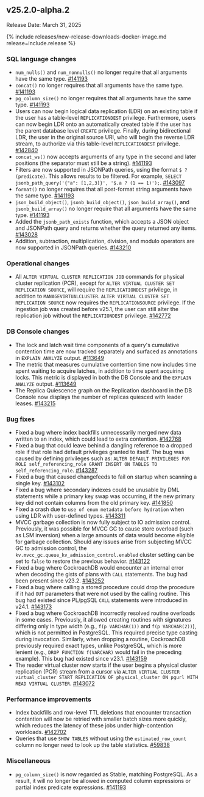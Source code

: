 ## v25.2.0-alpha.2

Release Date: March 31, 2025

{% include releases/new-release-downloads-docker-image.md release=include.release %}

<h3 id="v25-2-0-alpha-2-sql-language-changes">SQL language changes</h3>

- `num_nulls()` and `num_nonnulls()` no longer require that all arguments have the same type.
 [#141193][#141193]
- `concat()` no longer requires that all arguments have the same type.
 [#141193][#141193]
- `pg_column_size()` no longer requires that all arguments have the same type.
 [#141193][#141193]
- Users can now begin logical data replication (LDR) on an existing table if the user has a table-level `REPLICATIONDEST` privilege. Furthermore, users can now begin LDR onto an automatically created table if the user has the parent database level `CREATE` privilege. Finally, during bidirectional LDR, the user in the original source URI, who will begin the reverse LDR stream, to authorize via this table-level `REPLICATIONDEST` privilege.
 [#142840][#142840]
- `concat_ws()` now accepts arguments of any type in the second and later positions (the separator must still be a string).
 [#141193][#141193]
- Filters are now supported in JSONPath queries, using the format `$ ? (predicate)`. This allows results to be filtered. For example, `SELECT jsonb_path_query('{"a": [1,2,3]}', '$.a ? (1 == 1)');`.
 [#143097][#143097]
- `format()` no longer requires that all post-format string arguments have the same type.
 [#141193][#141193]
- `json_build_object()`, `jsonb_build_object()`, `json_build_array()`, and `jsonb_build_array()` no longer require that all arguments have the same type.
 [#141193][#141193]
- Added the `jsonb_path_exists` function, which accepts a JSON object and JSONPath query and returns whether the query returned any items.
 [#143028][#143028]
- Addition, subtraction, multiplication, division, and modulo operators are now supported in JSONPath queries.
 [#143210][#143210]

<h3 id="v25-2-0-alpha-2-operational-changes">Operational changes</h3>

- All `ALTER VIRTUAL CLUSTER REPLICATION JOB` commands for physical cluster replication (PCR), except for `ALTER VIRTUAL CLUSTER SET REPLICATION SOURCE`, will require the `REPLICATIONDEST` privilege, in addition to `MANAGEVIRTUALCLUSTER`. `ALTER VIRTUAL CLUSTER SET REPLICATION SOURCE` now requires the `REPLICATIONSOURCE` privilege. If the ingestion job was created before v25.1, the user can still alter the replication job without the `REPLICATIONDEST` privilege.
 [#142772][#142772]

<h3 id="v25-2-0-alpha-2-db-console-changes">DB Console changes</h3>

- The lock and latch wait time components of a query's cumulative contention time are now tracked separately and surfaced as annotations in `EXPLAIN ANALYZE` output.
 [#113649][#113649]
- The metric that measures cumulative contention time now includes time spent waiting to acquire latches, in addition to time spent acquiring locks. This metric is displayed in both the DB Console and the `EXPLAIN ANALYZE` output.
 [#113649][#113649]
- The Replica Quiescence graph on the Replication dashboard in the DB Console now displays the number of replicas quiesced with leader leases. [#143215][#143215]

<h3 id="v25-2-0-alpha-2-bug-fixes">Bug fixes</h3>

- Fixed a bug where index backfills unnecessarily merged new data written to an index, which could lead to extra contention.
 [#142768][#142768]
- Fixed a bug that could leave behind a dangling reference to a dropped role if that role had default privileges granted to itself. The bug was caused by defining privileges such as: `ALTER DEFAULT
  PRIVILEGES FOR ROLE self_referencing_role GRANT INSERT ON TABLES TO self_referencing_role`. [#143287][#143287]
- Fixed a bug that caused changefeeds to fail on startup when scanning a single key.
 [#143102][#143102]
- Fixed a bug where secondary indexes could be unusable by DML statements while a primary key swap was occurring, if the new primary key did not contain columns from the old primary key.
 [#141850][#141850]
- Fixed a crash due to `use of enum metadata before hydration` when using LDR with user-defined types. [#143311][#143311]
- MVCC garbage collection is now fully subject to IO admission control. Previously, it was possible for MVCC GC to cause store overload (such as LSM inversion) when a large amounts of data would become eligible for garbage collection. Should any issues arise from subjecting MVCC GC to admission control, the `kv.mvcc_gc.queue_kv_admission_control.enabled` cluster setting can be set to `false` to restore the previous behavior. [#143122][#143122]
- Fixed a bug where CockroachDB would encounter an internal error when decoding the gists of plans with `CALL` statements. The bug had been present since v23.2.
 [#143252][#143252]
- Fixed a bug where calling a stored procedure could drop the procedure if it had `OUT` parameters that were not used by the calling routine. This bug had existed since PL/pgSQL `CALL` statements were introduced in v24.1.
 [#143173][#143173]
- Fixed a bug where CockroachDB incorrectly resolved routine overloads in some cases. Previously, it allowed creating routines with signatures differing only in type width (e.g., `f(p VARCHAR(1))` and `f(p VARCHAR(2))`), which is not permitted in PostgreSQL. This required precise type casting during invocation. Similarly, when dropping a routine, CockroachDB previously required exact types, unlike PostgreSQL, which is more lenient (e.g., `DROP FUNCTION f(VARCHAR)` would fail in the preceding example). This bug had existed since v23.1.
 [#143159][#143159]
- The reader virtual cluster now starts if the user begins a physical cluster replication (PCR) stream from a cursor via `ALTER VIRTUAL CLUSTER virtual_cluster START REPLICATION OF physical_cluster ON pgurl WITH READ VIRTUAL CLUSTER`.
 [#143072][#143072]

<h3 id="v25-2-0-alpha-2-performance-improvements">Performance improvements</h3>

- Index backfills and row-level TTL deletions that encounter transaction contention will now be retried with smaller batch sizes more quickly, which reduces the latency of these jobs under high-contention workloads.
 [#142702][#142702]
- Queries that use `SHOW TABLES` without using the `estimated_row_count` column no longer need to look up the table statistics.
 [#59838][#59838]

<h3 id="v25-2-0-alpha-2-miscellaneous">Miscellaneous</h3>

- `pg_column_size()` is now regarded as Stable, matching PostgreSQL. As a result, it will no longer be allowed in computed column expressions or partial index predicate expressions.
 [#141193][#141193]


[#143287]: https://github.com/cockroachdb/cockroach/pull/143287
[#143122]: https://github.com/cockroachdb/cockroach/pull/143122
[#59838]: https://github.com/cockroachdb/cockroach/pull/59838
[#142772]: https://github.com/cockroachdb/cockroach/pull/142772
[#113649]: https://github.com/cockroachdb/cockroach/pull/113649
[#143159]: https://github.com/cockroachdb/cockroach/pull/143159
[#141193]: https://github.com/cockroachdb/cockroach/pull/141193
[#143210]: https://github.com/cockroachdb/cockroach/pull/143210
[#143215]: https://github.com/cockroachdb/cockroach/pull/143215
[#143102]: https://github.com/cockroachdb/cockroach/pull/143102
[#143311]: https://github.com/cockroachdb/cockroach/pull/143311
[#143173]: https://github.com/cockroachdb/cockroach/pull/143173
[#143072]: https://github.com/cockroachdb/cockroach/pull/143072
[#142840]: https://github.com/cockroachdb/cockroach/pull/142840
[#143097]: https://github.com/cockroachdb/cockroach/pull/143097
[#141850]: https://github.com/cockroachdb/cockroach/pull/141850
[#143252]: https://github.com/cockroachdb/cockroach/pull/143252
[#142702]: https://github.com/cockroachdb/cockroach/pull/142702
[#143028]: https://github.com/cockroachdb/cockroach/pull/143028
[#142768]: https://github.com/cockroachdb/cockroach/pull/142768
